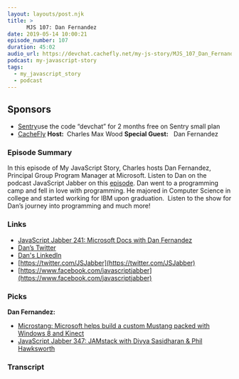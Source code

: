 ```yaml
---
layout: layouts/post.njk
title: >
      MJS 107: Dan Fernandez
date: 2019-05-14 10:00:21
episode_number: 107
duration: 45:02
audio_url: https://devchat.cachefly.net/my-js-story/MJS_107_Dan_Fernandez.mp3
podcast: my-javascript-story
tags: 
  - my_javascript_story
  - podcast
---
```


## **Sponsors**

- [Sentry](https://sentry.io/)use the code “devchat” for 2 months free on Sentry small plan
- [CacheFly](https://www.cachefly.com/)
**Host:&nbsp;** Charles Max Wood **Special Guest:** &nbsp;&nbsp;Dan Fernandez
### **Episode Summary**
In this episode of My JavaScript Story, Charles hosts Dan Fernandez, Principal Group Program Manager at Microsoft. Listen to Dan on the podcast JavaScript Jabber on this&nbsp;[episode](https://devchat.tv/js-jabber/241-jsj-microsoft-docs-with-dan-fernandez/). Dan went to a programming camp and fell in love with programming. He majored in Computer Science in college and started working for IBM upon graduation. &nbsp;Listen to the show for Dan’s journey into programming and much more!
### **Links**

- [JavaScript Jabber 241: Microsoft Docs with Dan Fernandez](https://devchat.tv/js-jabber/241-jsj-microsoft-docs-with-dan-fernandez/)
- [Dan’s Twitter](https://twitter.com/danielfe)
- [Dan's LinkedIn](https://www.linkedin.com/in/danfernandez/)
- [https://twitter.com/JSJabber](https://twitter.com/JSJabber)
- [https://www.facebook.com/javascriptjabber](https://www.facebook.com/javascriptjabber)

### **Picks**
 **Dan Fernandez:**
- [Microstang: Microsoft helps build a custom Mustang packed with Windows 8 and Kinect](https://www.theverge.com/2012/3/21/2890280/west-coast-customs-microsoft-ford-mustang-project-detroit)
- [JavaScript Jabber 347: JAMstack with Divya Sasidharan & Phil Hawksworth](https://devchat.tv/js-jabber/jsj-347-jamstack-with-divya-sasidharan-phil-hawksworth/)
&nbsp;

### Transcript


